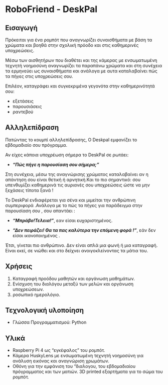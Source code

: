 # RoboFriend - DeskPal

## Εισαγωγή

Πρόκειται για ένα ρομπότ που αναγνωρίζει συναισθήματα με βάση τα χρώματα και βοηθά στην σχολική πρόοδο και στις καθημερινές υποχρεώσεις.

Μέσω των αισθητήρων που διαθέτει και της κάμερας με ενσωματωμένη τεχνητή νοημοσύνη αναγνωρίζει τα παραπάνω χρώματα και στη συνέχεια τα ερμηνεύει ως συναισθήματα και ανάλογα με αυτα καταλαβαίνει πώς τα πήγες στις υποχρεώσεις σου.

Επιλέον, καταγράφει και συγκεκριμένα γεγονότα στην καθημερινότητά σου: 

- εξετάσεις
- παρουσιάσεις
- ραντεβού

## Αλληλεπίδραση

Πατώντας το κουμπί αλληλεπίδρασης, Ο Deskpal εμφανίζει το εβδομαδιαίο σου πρόγραμμα. 

Αν είχες κάποια υποχρέωση σήμερα το DeskPal σε ρωτάει:

* ***“Πώς πήγε η παρουσίαση σου σήμερα;”***

Στη συνέχεια, μέσω της αναγνώρισης χρώματος καταλαβαίνει αν η απάντηση σου είναι θετική ή αρνητική.Και το πιο σημαντικό: σου υπενθυμίζει καθημερινά τις αυριανές σου υποχρεώσεις ώστε να μην ξεχάσεις τίποτα ξανά !

Το DeskPal ενδιαφέρεται για σένα και μιμείται την ανθρώπινη συμπεριφορά .Ανάλογα με το πώς τα πήγες για παράδειγμα στην παρουσίαση σου , σου απαντάει :

* ***“Μπράβο!Τελεια!”***,  εαν είσαι ευχαριστημένος.

* ***“Δεν πειράζει! Θα τα πας καλύτερα την επόμενη φορά !”***, εάν δεν είσαι ικανοποιημένος .

Έτσι, γίνεται πιο ανθρώπινο. Δεν είναι απλά μια φωνή ή μια καταγραφή. Είναι εκεί, σε νιώθει και στο δείχνει ανοιγοκλείνοντας τα μάτια του.

## Χρήσεις

1. Καταγραφή προόδου μαθητών και οργάνωση μαθημάτων.
2. Ενίσχυση του διαλόγου μεταξύ των μελών και οργάνωση υποχρεώσεων.
3. ροσωπικό ημερολόγιο.

## Τεχνολογική υλοποίηση

- Γλώσσα Προγραμματισμού: Python

## Υλικά

- Raspberry Pi 4 ως “εγκέφαλος” του ρομπότ.
- Κάμερα HuskyLens με ενσωματωμένη τεχνητή νοημοσύνη για ανάλυση εικόνας και αναγνώριση χρωμάτων.
- Οθόνη για την εμφάνιση του “διαλογου, του εβδομαδιαίου πρόγραμματος και των ματιών.
3D printed εξαρτήματα για το σώμα του ρομπότ.
